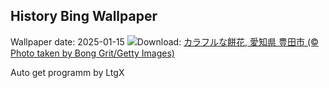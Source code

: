 ## History Bing Wallpaper
Wallpaper date: 2025-01-15
![](https://www.bing.com/th?id=OHR.Mochibana2025_JA-JP8291657654_UHD.jpg&w=1000)Download: [カラフルな餅花, 愛知県 豊田市 (© Photo taken by Bong Grit/Getty Images)](https://www.bing.com/th?id=OHR.Mochibana2025_JA-JP8291657654_UHD.jpg)

Auto get programm by LtgX
